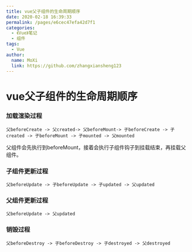 ```yaml
---
title: vue父子组件的生命周期顺序
date: 2020-02-18 16:39:33
permalink: /pages/e6cec47efa42d7f1
categories:
  - 《Vue》笔记
  - 组件
tags:
  - Vue
author:
  name: MoXi
  link: https://github.com/zhangxiansheng123
---
```

# vue父子组件的生命周期顺序

### 加载渲染过程

```repl
父beforeCreate -> 父created-> 父beforeMount-> 子beforeCreate -> 子created -> 子beforeMount -> 子mounted -> 父mounted
```

父组件会先执行到beforeMount，接着会执行子组件钩子到挂载结束，再挂载父组件。

### 子组件更新过程

```repl
父beforeUpdate -> 子beforeUpdate -> 子updated -> 父updated
```

### 父组件更新过程

```repl
父beforeUpdate -> 父updated
```

### 销毁过程

```repl
父beforeDestroy -> 子beforeDestroy -> 子destroyed -> 父destroyed
```
